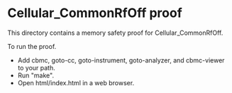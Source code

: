 Cellular_CommonRfOff proof
==============

This directory contains a memory safety proof for Cellular_CommonRfOff.

To run the proof.
* Add cbmc, goto-cc, goto-instrument, goto-analyzer, and cbmc-viewer
  to your path.
* Run "make".
* Open html/index.html in a web browser.